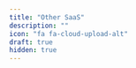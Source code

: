 ```yaml
---
title: "Other SaaS"
description: ""
icon: "fa fa-cloud-upload-alt"
draft: true
hidden: true
---
```

